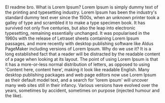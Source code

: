 El readme bro.
What is Lorem Ipsum?
Lorem Ipsum is simply dummy text of the printing and typesetting industry. Lorem Ipsum has been the industry's standard dummy text ever since the 1500s, 
when an unknown printer took a galley of type and scrambled it to make a type specimen book. It has survived not only five centuries, 
but also the leap into electronic typesetting, remaining essentially unchanged. It was popularised in the 1960s with the release of Letraset sheets 
containing Lorem Ipsum passages, and more recently with desktop publishing software like Aldus PageMaker including versions of Lorem Ipsum.
Why do we use it?
It is a long established fact that a reader will be distracted by the readable content of a page when looking at its layout. 
The point of using Lorem Ipsum is that it has a more-or-less normal distribution of letters, as opposed to using 'Content here, content here', 
making it look like readable English. Many desktop publishing packages and web page editors now use Lorem Ipsum as their default model text, 
and a search for 'lorem ipsum' will uncover many web sites still in their infancy. Various versions have evolved over the years, sometimes by accident, 
sometimes on purpose (injected humour and the like).